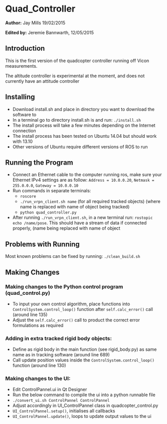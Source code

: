 # Quad_Controller
**Author:** Jay Mills 19/02/2015

**Edited by:** Jeremie Bannwarth, 12/05/2015

## Introduction
This is the first version of the quadcopter controller running off Vicon measurements.

The altitude controller is experimental at the moment, and does not currently have an attitude controller


## Installing
- Download install.sh and place in directory you want to download the software to
- In a terminal go to directory install.sh is and run: `./install.sh`
- The install process will take a few minutes depending on the Internet connection
- The install process has been tested on Ubuntu 14.04 but should work with 13.10
- Other versions of Ubuntu require different versions of ROS to run


## Running the Program
- Connect an Ethernet cable to the computer running ros, make sure your Ethernet IPv4 settings are as follow: `Address = 10.0.0.20`, `Netmask = 255.0.0.0`, `Gateway = 10.0.0.10`
- Run commands in separate terminals:
  - `roscore`
  - `./run_vrpn_client.sh name` (for all required tracked objects)
	(where name is replaced with name of object being tracked)
  - `python quad_controller.py`
- After running `./run_vrpn_client.sh`, in a new terminal run: `rostopic echo /name/pose`. This should have a stream of data if connected properly, (name being replaced with name of object

## Problems with Running
Most known problems can be fixed by running:
`./clean_build.sh`

## Making Changes

### Making changes to the Python control program (quad_control.py)
- To input your own control algorithm, place functions into `ControlSystem.control_loop()` function
 after `self.calc_error()` call (around line 135)
- Adjust the `self.calc_error()` call to product the correct error formulations as required

### Adding in extra tracked rigid body objects:
- Define as rigid body in the main function (see rigid_body.py) as same name as in tracking software
 (around line 689)
- Call update position values inside the `ControlSystem.control_loop()` function (around line 130)

### Making changes to the UI:
- Edit ControlPannel.ui in Qt Designer
- Run the below command to compile the ui into a python runnable file
- `./convert_ui.sh ControlPannel ControlPannel`
- Adjust accordingly in UI_ControlPannel class in quadcopter_control.py
- `UI_ControlPannel.setup()`, initialises all callbacks
- `UI_ControlPannel.update()`, loops to update output values to the ui
